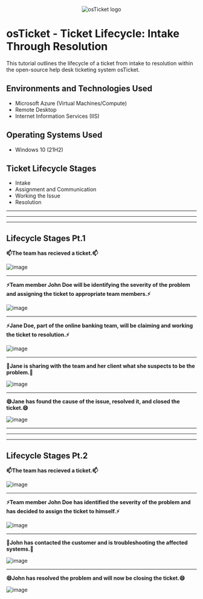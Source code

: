 <p align="center">
<img src="https://i.imgur.com/Clzj7Xs.png" alt="osTicket logo"/>
</p>

<h1>osTicket - Ticket Lifecycle: Intake Through Resolution</h1>
This tutorial outlines the lifecycle of a ticket from intake to resolution within the open-source help desk ticketing system osTicket.<br />


<h2>Environments and Technologies Used</h2>

- Microsoft Azure (Virtual Machines/Compute)
- Remote Desktop
- Internet Information Services (IIS)

<h2>Operating Systems Used </h2>

- Windows 10</b> (21H2)

<h2>Ticket Lifecycle Stages</h2>

- Intake
- Assignment and Communication
- Working the Issue
- Resolution
---------------------------------------------------------------------------------------------------------------------------------------------------------------------------------------------------------------------------------------------------------------------------------------------------
---------------------------------------------------------------------------------------------------------------------------------------------------------------------------------------------------------------------------------------------------------------------------------------------------
---------------------------------------------------------------------------------------------------------------------------------------------------------------------------------------------------------------------------------------------------------------------------------------------------
<h2>Lifecycle Stages Pt.1</h2>
<b>
📫The team has recieved a ticket.📫
</b>

 ![image](https://github.com/user-attachments/assets/7bbae41e-6e52-4ad6-8016-d61d9f099a6c)

---------------------------------------------------------------------------------------------------------------------------------------------------------------------------------------------------------------------------------------------------------------------------------------------------
<b>
⚡Team member John Doe will be identifying the severity of the problem and assigning the ticket to appropriate team members.⚡
</b>
 
![image](https://github.com/user-attachments/assets/28433211-b5f5-426b-a84d-7f8f75bd3810)


---------------------------------------------------------------------------------------------------------------------------------------------------------------------------------------------------------------------------------------------------------------------------------------------------
<b>
⚡Jane Doe, part of the online banking team, will be claiming and working the ticket to resolution.⚡
</b>
 
![image](https://github.com/user-attachments/assets/260e660f-b39c-4748-9666-d00a1c389306)


---------------------------------------------------------------------------------------------------------------------------------------------------------------------------------------------------------------------------------------------------------------------------------------------------
<b>
💬Jane is sharing with the team and her client what she suspects to be the problem.💬
</b>
 
![image](https://github.com/user-attachments/assets/f52fcc6a-c96c-4e72-936a-09f4828c3578)


---------------------------------------------------------------------------------------------------------------------------------------------------------------------------------------------------------------------------------------------------------------------------------------------------
<b>
😄Jane has found the cause of the issue, resolved it, and closed the ticket.😄
</b>
 
![image](https://github.com/user-attachments/assets/44850038-edbe-4125-b35f-0263c176c5ac)


---------------------------------------------------------------------------------------------------------------------------------------------------------------------------------------------------------------------------------------------------------------------------------------------------
---------------------------------------------------------------------------------------------------------------------------------------------------------------------------------------------------------------------------------------------------------------------------------------------------
---------------------------------------------------------------------------------------------------------------------------------------------------------------------------------------------------------------------------------------------------------------------------------------------------
<h2>Lifecycle Stages Pt.2</h2>
<b>
📫The team has recieved a ticket.📫
</b>

 ![image](https://github.com/user-attachments/assets/5a88ca02-a6bd-4058-a5c2-d8a7e03b62b4)


---------------------------------------------------------------------------------------------------------------------------------------------------------------------------------------------------------------------------------------------------------------------------------------------------
<b>
⚡Team member John Doe has identified the severity of the problem and has decided to assign the ticket to himself.⚡
</b>
 
![image](https://github.com/user-attachments/assets/c97f4e09-b234-4a8e-b3dc-23444ceb158f)



---------------------------------------------------------------------------------------------------------------------------------------------------------------------------------------------------------------------------------------------------------------------------------------------------
<b>
💬John has contacted the customer and is troubleshooting the affected systems.💬
</b>
 
 ![image](https://github.com/user-attachments/assets/2e5a139d-3b15-45c7-9554-9fc35b6150e6)


---------------------------------------------------------------------------------------------------------------------------------------------------------------------------------------------------------------------------------------------------------------------------------------------------
<b>
😄John has resolved the problem and will now be closing the ticket.😄
</b>
 
![image](https://github.com/user-attachments/assets/1074f2cb-8a2a-4809-9b9d-f0d17cdeacb5)

